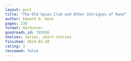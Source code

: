 ```yaml
---
layout: post
title: "The Old Spies Club and Other Intrigues of Rand"
author: Edward D. Hoch
pages: 238
format: Hardcover
goodreads_id: 765956
shelves: series, short-stories
finished: 2014-03-28
rating: 3
reviewed: false
---
```

